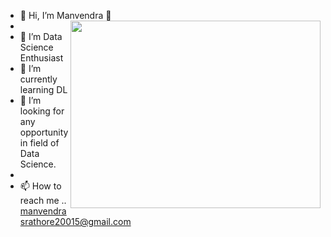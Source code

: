 - 👋 Hi, I’m Manvendra :wave:
- <img align="right" width="400" height="300" src="https://user-images.githubusercontent.com/52499914/119373460-10741b80-bcd6-11eb-82b3-456a5e210d72.gif">
- 👀 I’m Data Science Enthusiast
- 🌱 I’m currently learning DL
- 💞️ I’m looking for any opportunity in field of Data Science.
-  
- 📫 How to reach me .. manvendrasrathore20015@gmail.com


